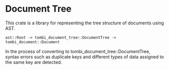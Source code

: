 # Document Tree

This crate is a library for representing the tree structure of documents using AST.

```text
ast::Root -> tombi_document_tree::DocumentTree -> tombi_document::Document
```

In the process of converting to tombi_document_tree::DocumentTree,
syntax errors such as duplicate keys and different types of data assigned to the same key are detected.

